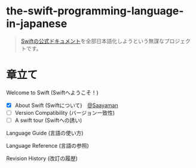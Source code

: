 # the-swift-programming-language-in-japanese

>[Swiftの公式ドキュメント](https://developer.apple.com/library/content/documentation/Swift/Conceptual/Swift_Programming_Language/index.html#//apple_ref/doc/uid/TP40014097-CH3-ID0)を全部日本語化しようという無謀なプロジェクトです。

# 章立て


Welcome to Swift (Swiftへようこそ！)
  - [x] About Swift (Swiftについて)　[@Saayaman](https://github.com/Saayaman)
  - [ ] Version Compatibility (バージョン一致性)　
  - [ ] A swift tour (Swiftへの誘い)

Language Guide (言語の使い方)


Language Reference (言語の参照)


Revision History (改訂の履歴)



